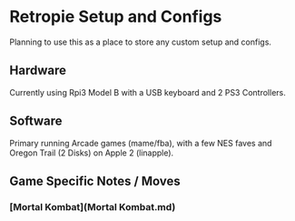 # Retropie Setup and Configs

Planning to use this as a place to store any custom setup and configs.  

## Hardware
Currently using Rpi3 Model B with a USB keyboard and 2 PS3 Controllers.  

## Software
Primary running Arcade games (mame/fba), with a few NES faves and Oregon Trail (2 Disks) on Apple 2 (linapple).

## Game Specific Notes / Moves
### [Mortal Kombat](Mortal Kombat.md)
